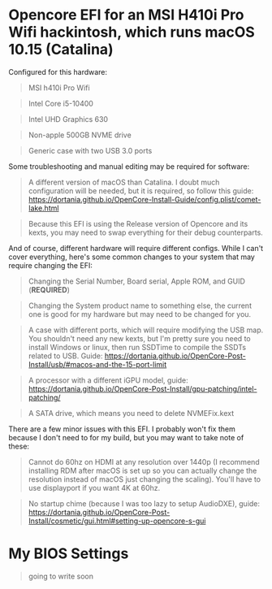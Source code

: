 # Opencore EFI for an MSI H410i Pro Wifi hackintosh, which runs macOS 10.15 (Catalina)

Configured for this hardware:

>MSI h410i Pro Wifi

>Intel Core i5-10400

>Intel UHD Graphics 630

>Non-apple 500GB NVME drive

>Generic case with two USB 3.0 ports

Some troubleshooting and manual editing may be required for software:

>A different version of macOS than Catalina. I doubt much configuration will be needed, but it is required, so follow this guide: https://dortania.github.io/OpenCore-Install-Guide/config.plist/comet-lake.html

>Because this EFI is using the Release version of Opencore and its kexts, you may need to swap everything for their debug counterparts.

And of course, different hardware will require different configs. While I can't cover everything, here's some common changes to your system that may require changing the EFI:

>Changing the Serial Number, Board serial, Apple ROM, and GUID (**REQUIRED**)

>Changing the System product name to something else, the current one is good for my hardware but may need to be changed for you.

>A case with different ports, which will require modifying the USB map. You shouldn't need any new kexts, but I'm pretty sure you need to install Windows or linux, then run SSDTime to compile the SSDTs related to USB. Guide: https://dortania.github.io/OpenCore-Post-Install/usb/#macos-and-the-15-port-limit

>A processor with a different iGPU model, guide: https://dortania.github.io/OpenCore-Post-Install/gpu-patching/intel-patching/

>A SATA drive, which means you need to delete NVMEFix.kext

There are a few minor issues with this EFI. I probably won't fix them because I don't need to for my build, but you may want to take note of these:
>Cannot do 60hz on HDMI at any resolution over 1440p (I recommend installing RDM after macOS is set up so you can actually change the resolution instead of macOS just changing the scaling). You'll have to use displayport if you want 4K at 60hz.

>No startup chime (because I was too lazy to setup AudioDXE), guide: https://dortania.github.io/OpenCore-Post-Install/cosmetic/gui.html#setting-up-opencore-s-gui


# My BIOS Settings
>going to write soon
